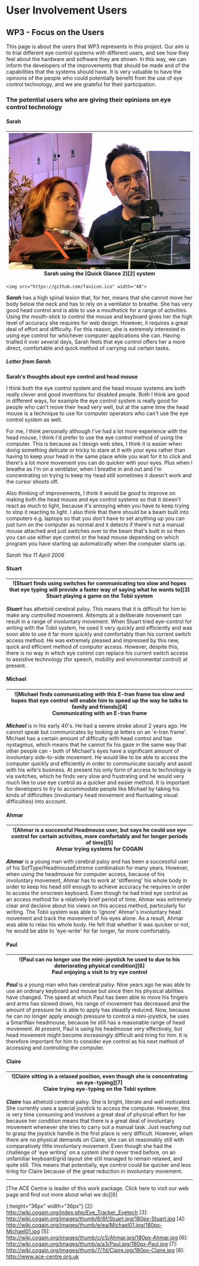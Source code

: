 # User Involvement Users

## WP3 - Focus on the Users 

This page is about the users that WP3 represents in this project. Our aim is to trial different eye control systems with different users, and see how they feel about the hardware and software they are shown. In this way, we can inform the developers of the improvements that should be made and of the capabilities that the systems should have. It is very valuable to have the opinions of the people who could potentially benefit from the use of eye control technology, and we are grateful for their participation. 

###  The potential users who are giving their opinions on eye control technology 

####  Sarah 

|<center>![Sarah has excellent eye control and finds eye control a comfortable way of controlling the computer][1] <br>Sarah using the [Quick Glance 2][2] system <br>|
|---|

```
<img src="https://github.com/favicon.ico" width="48">
```

  
_**Sarah**_ has a high spinal lesion that, for her, means that she cannot move her body below the neck and has to rely on a ventilator to breathe. She has very good head control and is able to use a mouthstick for a range of activities. Using the mouth-stick to control the mouse and keyboard gives her the high level of accuracy she requires for web design. However, it requires a great deal of effort and difficulty. For this reason, she is extremely interested in using eye control for whichever computer applications she can. Having trialled it over several days, Sarah feels that eye control offers her a more direct, comfortable and quick method of carrying out certain tasks. 

#####  Letter from Sarah 

**Sarah's thoughts about eye control and head mouse**

I think both the eye control system and the head mouse systems are both really clever and good inventions for disabled people. Both I think are good in different ways, for example the eye control system is really good for people who can't move their head very well, but at the same time the head mouse is a technique to use for computer operators who can't use the eye control system as well. 

For me, I think personally although I've had a lot more experience with the head mouse, I think I'd prefer to use the eye control method of using the computer. This is because as I design web sites, I think it is easier when doing something delicate or tricky to stare at it with your eyes rather than having to keep your head in the same place while you wait for it to click and there's a lot more movement you can do quicker with your eyes. Plus when I breathe as I'm on a ventilator, when I breathe in and out and I'm concentrating on trying to keep my head still sometimes it doesn't work and the cursor shoots off. 

Also thinking of improvements, I think it would be good to improve on making both the head mouse and eye control systems so that it doesn't react as much to light, because it's annoying when you have to keep trying to stop it reacting to light. I also think that there should be a beam built into computers e.g. laptops so that you don't have to set anything up you can just turn on the computer as normal and it detects if there's not a manual mouse attached and just switches over to the beam that's built in so then you can use either eye control or the head mouse depending on which program you have starting up automatically when the computer starts up. 

_Sarah Yeo 11 April 2006_

####  Stuart 

|<center>![Stuart finds using switches for communicating too slow and hopes that eye typing will provide a faster way of saying what he wants to][3] <br>Stuart playing a game on the Tobii system <br>|
|---|

_**Stuart**_ has athetoid cerebral palsy. This means that it is difficult for him to make any controlled movement. Attempts at a deliberate movement can result in a range of involuntary movement. When Stuart tried eye-control for writing with the Tobii system, he used it very quickly and efficiently and was soon able to use it far more quickly and comfortably than his current switch access method. He was extremely pleased and impressed by this new, quick and efficient method of computer access. However, despite this, there is no way in which eye control can replace his current switch access to assistive technology (for speech, mobility and environmental control) at present. 

####  Michael 

|<center>![Michael finds communicating with this E-tran frame too slow and hopes that eye control will enable him to speed up the way he talks to family and friends][4] <br>Communicating with an E-tran frame <br>|
|---|

_**Michael**_ is in his early 40's. He had a severe stroke about 2 years ago. He cannot speak but communicates by looking at letters on an 'e-tran frame'. Michael has a certain amount of difficulty with head control and has nystagmus, which means that he cannot fix his gaze in the same way that other people can - both of Michael's eyes have a significant amount of involuntary side-to-side movement. He would like to be able to access the computer quickly and efficiently in order to communicate socially and assist with his wife's business. At present his only form of access to technology is via switches, which he finds very slow and frustrating and he would very much like to use eye control as a quicker and easier method. It is important for developers to try to accommodate people like Michael by taking his kinds of difficulties (involuntary head movement and fluctuating visual difficulties) into account.  

####  Ahmar 

|<center>![Ahmar is a successful Headmouse user, but says he could use eye control for certain activities, more comfortably and for longer periods of time][5] <br>Ahmar trying systems for COGAIN<br>|
|---|

_**Ahmar**_ is a young man with cerebral palsy and has been a successful user of his SofType/HeadmouseExtreme combination for many years. However, when using the headmouse for computer access, because of his involuntary movement, Ahmar has to work at 'stiffening' his whole body in order to keep his head still enough to achieve accuracy he requires in order to access the onscreen keyboard. Even though he had tried eye control as an access method for a relatively brief period of time, Ahmar was extremely clear and decisive about his views on this access method, particularly for writing. The Tobii system was able to 'ignore' Ahmar's involuntary head movement and track the movement of his eyes alone. As a result, Ahmar was able to relax his whole body. He felt that whether it was quicker or not, he would be able to 'eye-write' for far longer, far more comfortably.  

####  Paul 


|<center>![Paul can no longer use the mini-joystick he used to due to his deteriorating physical condition][6]<br>Paul enjoying a visit to try eye control<br>|
|---|

_**Paul**_ is a young man who has cerebral palsy. Nine years ago he was able to use an ordinary keyboard and mouse but since then his physical abilities have changed. The speed at which Paul has been able to move his fingers and arms has slowed down, his range of movement has decreased and the amount of pressure he is able to apply has steadily reduced. Now, because he can no longer apply enough pressure to control a mini-joystick, he uses a SmartNav headmouse, because he still has a reasonable range of head movement. At present, Paul is using his headmouse very effectively, but head movement might become increasingly difficult and tiring for him. It is therefore important for him to consider eye control as his next method of accessing and controlling the computer.  

####  Claire 

|<center>![Claire sitting in a relaxed position, even though she is concentrating on eye-typing][7]<br>Claire trying eye-typing on the Tobii system<br>|
|---|


_**Claire**_ has athetoid cerebral palsy. She is bright, literate and well motivated. She currently uses a special joystick to access the computer. However, this is very time consuming and involves a great deal of physical effort for her because her condition means that there is a great deal of involuntary movement whenever she tries to carry out a manual task. Just reaching out to grasp the joystick handle in the first place is very difficult. However, when there are no physical demands on Claire, she can sit reasonably still with comparatively little involuntary movement. Even though she had the challenge of 'eye writing' on a system she'd never tried before, on an unfamiliar keyboard/grid layout she still managed to remain relaxed, and quite still. This means that potentially, eye control could be quicker and less tiring for Claire because of the great reduction in involuntary movement.  

* * *

[The ACE Centre is leader of this work package. Click here to visit our web page and find out more about what we do][8]

[1]: /Img/800px-Sarah_and_Mick.jpg
{:height="36px" width="36px"}
[2]: http://wiki.cogain.org/index.php/Eye_Tracker_Eyetech
[3]: http://wiki.cogain.org/images/thumb/6/6f/Stuart.jpg/180px-Stuart.jpg
[4]: http://wiki.cogain.org/images/thumb/e/ea/Michael01.jpg/180px-Michael01.jpg
[5]: http://wiki.cogain.org/images/thumb/c/c5/Ahmar.jpg/180px-Ahmar.jpg
[6]: http://wiki.cogain.org/images/thumb/a/a3/Paul.jpg/180px-Paul.jpg
[7]: http://wiki.cogain.org/images/thumb/7/7d/Claire.jpg/180px-Claire.jpg
[8]: http://www.ace-centre.org.uk

  

<!--stackedit_data:
eyJoaXN0b3J5IjpbMTY0MzIwNjkwNSwtMTU4MzA4NTU3Myw1MD
Q4NTczMjQsNTA0ODU3MzI0LC0xNjU1MTMwNDIwLDIwMjg1MzI4
MDYsMjAyODUzMjgwNiwxOTg5NjE1ODE0LDY5MjY4NzczMyw1MT
gxMTIxOTcsMTYwMTkxMjY2NV19
-->